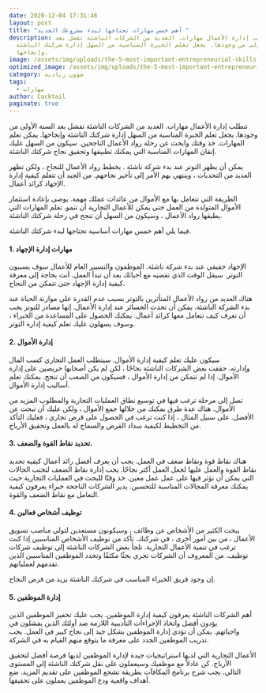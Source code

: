 ```yaml
---
date: 2020-12-04 17:31:46
layout: post
title: "أهم خمس مهارات تحتاجها لبدء مشروعك الجديد "
description: تتطلب إدارة الأعمال مهارات. العديد من الشركات الناشئة تفشل بعد
  السنة الأولى من وجودها. يجعل تعلم الخبرة المناسبة من السهل إدارة شركتك الناشئة
  وإنجاحها.
image: /assets/img/uploads/the-5-most-important-entrepreneurial-skills.png
optimized_image: /assets/img/uploads/the-5-most-important-entrepreneurial-skills.png
category: شؤون ريادية
tags:
  - مهارات
author: Cocktail
paginate: true
---
```

تتطلب إدارة الأعمال مهارات. العديد من الشركات الناشئة تفشل بعد السنة الأولى من وجودها. يجعل تعلم الخبرة المناسبة من السهل إدارة شركتك الناشئة وإنجاحها. يمكن تعلم المهارات. خذ وقتك وابحث عن رحلة رواد الأعمال الناجحين. سيكون من السهل عليك إتقان المهارات المناسبة التي يمكنك تطبيقها وتحقيق نجاح شركتك الناشئة. 

يمكن أن يظهر التوتر عند بدء شركة ناشئة . يخطط رواد الأعمال للنجاح ، ولكن تظهر العديد من التحديات ، وينتهي بهم الأمر إلى تأخير نجاحهم. من الجيد أن تتعلم كيفية إدارة الإجهاد كرائد أعمال.

الطريقة التي تتعامل بها مع الأموال من عائدات عملك مهمة. يوصى بإعادة استثمار الأموال المتولدة من العمل حتى يمكن للأعمال التجارية أن تنمو. تعلم المهارات التي يطبقها رواد الأعمال ، وسيكون من السهل أن تنجح في رحلة شركتك الناشئة.

فيما يلي أهم خمس مهارات أساسية تحتاجها لبدء شركتك الناشئة.

#### 1. مهارات إدارة الإجهاد

الإجهاد حقيقي عند بدء شركة ناشئة. الموظفون والتسيير العام للأعمال سوف يسببون التوتر. سيقل الوقت الذي تقضيه مع أحبائك بعد أن تبدأ العمل. أنت بحاجة إلى معرفة كيفية إدارة الإجهاد حتى تتمكن من النجاح.

هناك العديد من رواد الأعمال المتأثرين بالتوتر بسبب عدم القدرة على موازنة الحياة عند بدء الشركة الناشئة. يمكن أن تحدث الخسائر عند إدارة الأعمال. إنها مصادر للتوتر يجب أن تعرف كيف تتعامل معها كرائد أعمال. يمكنك الحصول على المساعدة من الخبراء ، وسوف يسهلون عليك تعلم كيفية إدارة التوتر.

#### 2. إدارة الأموال

سيكون عليك تعلم كيفية إدارة الأموال. سيتطلب العمل التجاري كسب المال وإدارته. حققت بعض الشركات الناشئة نجاحًا ، لكن لم يكن أصحابها حريصين على إدارة الأموال. إذا لم تتمكن من إدارة الأموال ، فسيكون من الصعب أن تنجح. يمكنك تعلم أساليب إدارة الأموال.

تصل إلى مرحلة ترغب فيها في توسيع نطاق العمليات التجارية والمطلوب المزيد من الأموال. هناك عدة طرق يمكنك من خلالها جمع الأموال ، ولكن عليك أن تبحث عن الأفضل. على سبيل المثال ، إذا كنت ترغب في الحصول على قرض تجاري ، فعليك التأكد من التخطيط لكيفية سداد القرض والسماح له بالعمل وتحقيق الأرباح. 

#### 3. تحديد نقاط القوة والضعف.

هناك نقاط قوة ونقاط ضعف في العمل. يجب أن يعرف أفضل رائد أعمال كيفية تحديد نقاط القوة والعمل عليها لجعل العمل أكثر نجاحًا. يجب إدارة نقاط الضعف لتجنب الحالات التي يمكن أن تؤثر فيها على عمل عمل معين. خذ وقتًا للبحث في العمليات التجارية حيث يمكنك معرفة المجالات المناسبة للتحسين. يدير الشركات الناجحة خبراء يعرفون كيفية التعامل مع نقاط الضعف والقوة.

#### 4. توظيف أشخاص فعالين

يبحث الكثير من الأشخاص عن وظائف ، وسيكونون مستعدين لتولي مناصب تسويق الأعمال ، من بين أمور أخرى ، في شركتك. تأكد من توظيف الأشخاص المناسبين إذا كنت ترغب في تنمية الأعمال التجارية. تلجأ بعض الشركات الناشئة إلى توظيف شركات توظيف. من المعروف أن الشركات تجري بحثًا مكثفًا وتحدد الموظفين المناسبين الذين تقدمهم لعملياتهم.

إن وجود فريق الخبراء المناسب في شركتك الناشئة يزيد من فرص النجاح.

#### 5. إدارة الموظفين

أهم الشركات الناشئة يعرفون كيفية إدارة الموظفين. يجب عليك تحفيز الموظفين الذين يؤدون أفضل واتخاذ الإجراءات التأديبية اللازمة ضد أولئك الذين يفشلون في واجباتهم. يمكن أن تؤدي إدارة الموظفين بشكل جيد إلى نجاح كبير في العمل. يجب تدريب الموظفين الجدد على معرفة ما يتوقع منهم القيام به في الشركة.

الأعمال التجارية التي لديها استراتيجيات جيدة لإدارة الموظفين لديها فرصة أفضل لتحقيق الأرباح. كن عادلاً مع موظفيك وسيعملون على نقل شركتك الناشئة إلى المستوى التالي. يجب شرح برنامج المكافآت بطريقة تشجع الموظفين على تقديم المزيد. ضع أهداف واقعية ودع الموظفين يعملون على تحقيقها.
